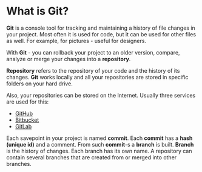 # **What is Git?**

**Git** is a console tool for tracking and maintaining a history of file changes in your project. Most often it is used for code, but it can be used for other files as well. For example, for pictures - useful for designers.

With **Git** - you can rollback your project to an older version, compare, analyze or merge your changes into a **repository**.

**Repository** refers to the repository of your code and the history of its changes. **Git** works locally and all your repositories are stored in specific folders on your hard drive.

Also, your repositories can be stored on the Internet. Usually three services are used for this:

- [GitHub](https://github.com/)
- [Bitbucket](https://bitbucket.org/)
- [GitLab](https://gitlab.com/)

Each savepoint in your project is named **commit**. Each **commit** has a **hash (unique id)** and a comment. From such **commit**-s a **branch** is built. **Branch** is the history of changes. Each branch has its own name. A repository can contain several branches that are created from or merged into other branches.
